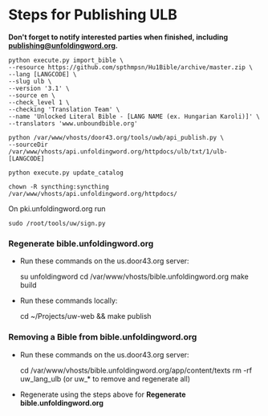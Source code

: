 # Steps for Publishing ULB

__Don't forget to notify interested parties when finished, including publishing@unfoldingword.org.__

    python execute.py import_bible \
    --resource https://github.com/spthmpsn/Hu1Bible/archive/master.zip \
    --lang [LANGCODE] \
    --slug ulb \
    --version '3.1' \
    --source en \
    --check_level 1 \
    --checking 'Translation Team' \
    --name 'Unlocked Literal Bible - [LANG NAME (ex. Hungarian Karoli)]' \
    --translators 'www.unboundbible.org'

    python /var/www/vhosts/door43.org/tools/uwb/api_publish.py \
    --sourceDir /var/www/vhosts/api.unfoldingword.org/httpdocs/ulb/txt/1/ulb-[LANGCODE]

    python execute.py update_catalog
    
    chown -R syncthing:syncthing /var/www/vhosts/api.unfoldingword.org/httpdocs/

On pki.unfoldingword.org run

    sudo /root/tools/uw/sign.py

### Regenerate bible.unfoldingword.org

* Run these commands on the us.door43.org server:


    su unfoldingword
    cd /var/www/vhosts/bible.unfoldingword.org
    make build

* Run these commands locally:


    cd ~/Projects/uw-web && make publish
    

### Removing a Bible from bible.unfoldingword.org

* Run these commands on the us.door43.org server:


    cd /var/www/vhosts/bible.unfoldingword.org/app/content/texts
    rm -rf uw_lang_ulb (or uw_* to remove and regenerate all)
    
* Regenerate using the steps above for __Regenerate bible.unfoldingword.org__

